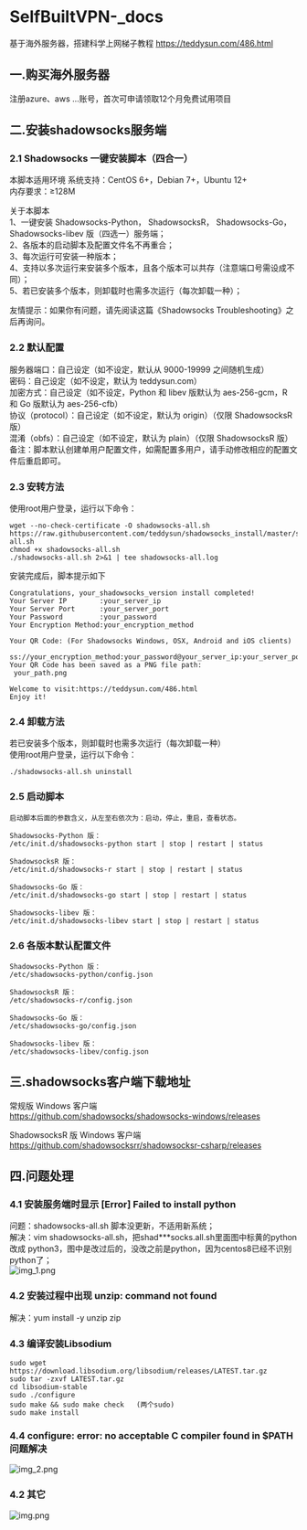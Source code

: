 # SelfBuiltVPN-_docs
基于海外服务器，搭建科学上网梯子教程 https://teddysun.com/486.html

## 一.购买海外服务器
注册azure、aws ...账号，首次可申请领取12个月免费试用项目

## 二.安装shadowsocks服务端
### 2.1 Shadowsocks 一键安装脚本（四合一）
本脚本适用环境
系统支持：CentOS 6+，Debian 7+，Ubuntu 12+  
内存要求：≥128M  

关于本脚本  
1、一键安装 Shadowsocks-Python， ShadowsocksR， Shadowsocks-Go， Shadowsocks-libev 版（四选一）服务端；  
2、各版本的启动脚本及配置文件名不再重合；  
3、每次运行可安装一种版本；  
4、支持以多次运行来安装多个版本，且各个版本可以共存（注意端口号需设成不同）；  
5、若已安装多个版本，则卸载时也需多次运行（每次卸载一种）；  

友情提示：如果你有问题，请先阅读这篇《Shadowsocks Troubleshooting》之后再询问。  

### 2.2 默认配置
服务器端口：自己设定（如不设定，默认从 9000-19999 之间随机生成）  
密码：自己设定（如不设定，默认为 teddysun.com）  
加密方式：自己设定（如不设定，Python 和 libev 版默认为 aes-256-gcm，R 和 Go 版默认为 aes-256-cfb）  
协议（protocol）：自己设定（如不设定，默认为 origin）（仅限 ShadowsocksR 版）  
混淆（obfs）：自己设定（如不设定，默认为 plain）（仅限 ShadowsocksR 版）  
备注：脚本默认创建单用户配置文件，如需配置多用户，请手动修改相应的配置文件后重启即可。  

### 2.3 安转方法  
使用root用户登录，运行以下命令：
```
wget --no-check-certificate -O shadowsocks-all.sh https://raw.githubusercontent.com/teddysun/shadowsocks_install/master/shadowsocks-all.sh
chmod +x shadowsocks-all.sh
./shadowsocks-all.sh 2>&1 | tee shadowsocks-all.log
```

安装完成后，脚本提示如下
```
Congratulations, your_shadowsocks_version install completed!
Your Server IP        :your_server_ip
Your Server Port      :your_server_port
Your Password         :your_password
Your Encryption Method:your_encryption_method

Your QR Code: (For Shadowsocks Windows, OSX, Android and iOS clients)
 ss://your_encryption_method:your_password@your_server_ip:your_server_port
Your QR Code has been saved as a PNG file path:
 your_path.png

Welcome to visit:https://teddysun.com/486.html
Enjoy it!
```

### 2.4 卸载方法
若已安装多个版本，则卸载时也需多次运行（每次卸载一种）  
使用root用户登录，运行以下命令：  
```
./shadowsocks-all.sh uninstall
```

### 2.5 启动脚本
```
启动脚本后面的参数含义，从左至右依次为：启动，停止，重启，查看状态。

Shadowsocks-Python 版：
/etc/init.d/shadowsocks-python start | stop | restart | status

ShadowsocksR 版：
/etc/init.d/shadowsocks-r start | stop | restart | status

Shadowsocks-Go 版：
/etc/init.d/shadowsocks-go start | stop | restart | status

Shadowsocks-libev 版：
/etc/init.d/shadowsocks-libev start | stop | restart | status
```

### 2.6 各版本默认配置文件
```
Shadowsocks-Python 版：
/etc/shadowsocks-python/config.json

ShadowsocksR 版：
/etc/shadowsocks-r/config.json

Shadowsocks-Go 版：
/etc/shadowsocks-go/config.json

Shadowsocks-libev 版：
/etc/shadowsocks-libev/config.json
```


## 三.shadowsocks客户端下载地址
常规版 Windows 客户端  
https://github.com/shadowsocks/shadowsocks-windows/releases  
  
ShadowsocksR 版 Windows 客户端  
https://github.com/shadowsocksrr/shadowsocksr-csharp/releases


## 四.问题处理  

### 4.1 安装服务端时显示 [Error] Failed to install python 
问题：shadowsocks-all.sh 脚本没更新，不适用新系统；  
解决：vim shadowsocks-all.sh，把shad***socks.all.sh里面图中标黄的python改成 python3，图中是改过后的，没改之前是python，因为centos8已经不识别 python了；  
![img_1.png](img_1.png)

### 4.2 安装过程中出现 unzip: command not found
解决：yum install -y unzip zip  

### 4.3 编译安装Libsodium  
```
sudo wget https://download.libsodium.org/libsodium/releases/LATEST.tar.gz
sudo tar -zxvf LATEST.tar.gz
cd libsodium-stable
sudo ./configure
sudo make && sudo make check   (两个sudo)
sudo make install
```

### 4.4 configure: error: no acceptable C compiler found in $PATH 问题解决
![img_2.png](img_2.png)


### 4.2 其它
![img.png](img.png)